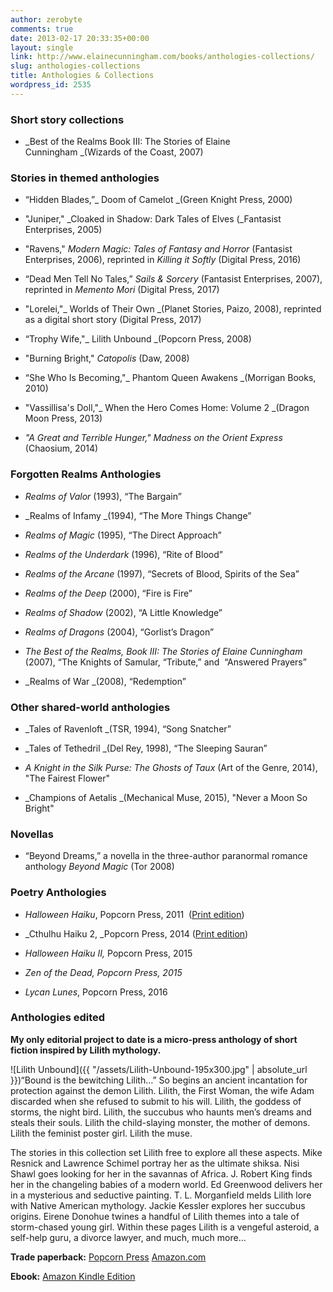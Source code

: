 ```yaml
---
author: zerobyte
comments: true
date: 2013-02-17 20:33:35+00:00
layout: single
link: http://www.elainecunningham.com/books/anthologies-collections/
slug: anthologies-collections
title: Anthologies & Collections
wordpress_id: 2535
---
```


### **Short story collections**





 	
  * _Best of the Realms Book III: The Stories of Elaine Cunningham _(Wizards of the Coast, 2007)




### **Stories in themed anthologies**





 	
  * “Hidden Blades,”_ Doom of Camelot _(Green Knight Press, 2000)

 	
  * "Juniper," _Cloaked in Shadow: Dark Tales of Elves (_Fantasist Enterprises, 2005)

 	
  * "Ravens," _Modern Magic: Tales of Fantasy and Horror_ (Fantasist Enterprises, 2006), reprinted in _Killing it Softly_ (Digital Press, 2016)

 	
  * “Dead Men Tell No Tales,” _Sails & Sorcery_ (Fantasist Enterprises, 2007), reprinted in _Memento Mori_ (Digital Press, 2017)

 	
  * "Lorelei,"_ Worlds of Their Own _(Planet Stories, Paizo, 2008), reprinted as a digital short story (Digital Press, 2017)

 	
  * “Trophy Wife,"_ Lilith Unbound _(Popcorn Press, 2008)

 	
  * "Burning Bright," _Catopolis_ (Daw, 2008)

 	
  * “She Who Is Becoming,"_ Phantom Queen Awakens _(Morrigan Books, 2010)

 	
  * "Vassillisa's Doll,"_ When the Hero Comes Home: Volume 2 _(Dragon Moon Press, 2013)

 	
  * _"_A Great and Terrible Hunger,"_ Madness on the Orient Express_ (Chaosium, 2014)




### **Forgotten Realms Anthologies**





 	
  * _Realms of Valor_ (1993), “The Bargain”

 	
  * _Realms of Infamy _(1994), “The More Things Change”

 	
  * _Realms of Magic_ (1995), “The Direct Approach”

 	
  * _Realms of the Underdark_ (1996), “Rite of Blood”

 	
  * _Realms of the Arcane_ (1997), “Secrets of Blood, Spirits of the Sea”

 	
  * _Realms of the Deep_ (2000), “Fire is Fire”

 	
  * _Realms of Shadow_ (2002), “A Little Knowledge”

 	
  * _Realms of Dragons_ (2004), “Gorlist’s Dragon”

 	
  * _The Best of the Realms, Book III: The Stories of Elaine Cunningham_ (2007), “The Knights of Samular, “Tribute,” and  “Answered Prayers”

 	
  * _Realms of War _(2008), “Redemption”




### **Other shared-world anthologies**





 	
  * _Tales of Ravenloft _(TSR, 1994), “Song Snatcher”

 	
  * _Tales of Tethedril _(Del Rey, 1998), “The Sleeping Sauran”

 	
  * _A Knight in the Silk Purse: The Ghosts of Taux_ (Art of the Genre, 2014), "The Fairest Flower"

 	
  * _Champions of Aetalis _(Mechanical Muse, 2015), "Never a Moon So Bright"




### **Novellas**





 	
  * “Beyond Dreams,” a novella in the three-author paranormal romance anthology _Beyond Magic_ (Tor 2008)




### **Poetry Anthologies**





 	
  * _Halloween Haiku_, Popcorn Press, 2011  ([Print edition](http://www.amazon.com/Halloween-Haiku-Lester-Smith/dp/1466485124/ref=sr_1_6?s=books&ie=UTF8&qid=1319984502&sr=1-6))

 	
  * _Cthulhu Haiku 2, _Popcorn Press, 2014 ([Print edition](http://www.amazon.com/Cthulhu-Haiku-II-Madness-Popcorn/dp/1494342405/ref=sr_1_1?s=books&ie=UTF8&qid=1390396134&sr=1-1&keywords=cthulhu+haiku+2))

 	
  * _Halloween Haiku II,_ Popcorn Press, 2015

 	
  * _Zen of the Dead, Popcorn Press, 2015_

 	
  * _Lycan Lunes_, Popcorn Press, 2016




### **Anthologies edited**


**My only editorial project to date is a micro-press anthology of short fiction inspired by Lilith mythology.**


![Lilith Unbound]({{ "/assets/Lilith-Unbound-195x300.jpg" | absolute_url }})“Bound is the bewitching Lilith…” So begins an ancient incantation for protection against the demon Lilith. Lilith, the First Woman, the wife Adam discarded when she refused to submit to his will. Lilith, the goddess of storms, the night bird. Lilith, the succubus who haunts men’s dreams and steals their souls. Lilith the child-slaying monster, the mother of demons. Lilith the feminist poster girl. Lilith the muse.


The stories in this collection set Lilith free to explore all these aspects. Mike Resnick and Lawrence Schimel portray her as the ultimate shiksa. Nisi Shawl goes looking for her in the savannas of Africa. J. Robert King finds her in the changeling babies of a modern world. Ed Greenwood delivers her in a mysterious and seductive painting. T. L. Morganfield melds Lilith lore with Native American mythology. Jackie Kessler explores her succubus origins. Eirene Donohue twines a handful of Lilith themes into a tale of storm-chased young girl. Within these pages Lilith is a vengeful asteroid, a self-help guru, a divorce lawyer, and much, much more…


**Trade paperback:** [Popcorn Press](http://popcornpress.com/index.php?act=viewProd&productId=13) [Amazon.com](http://www.amazon.com/Lilith-Unbound-Elaine-Cunningham/dp/1460948203/ref=tmm_pap_title_0)




**Ebook:** [Amazon Kindle Edition](http://www.amazon.com/Lilith-Unbound-ebook/dp/B005O0JD4K/ref=sr_1_8?s=digital-text&ie=UTF8&qid=1361129001&sr=1-8&keywords=popcorn+press)
